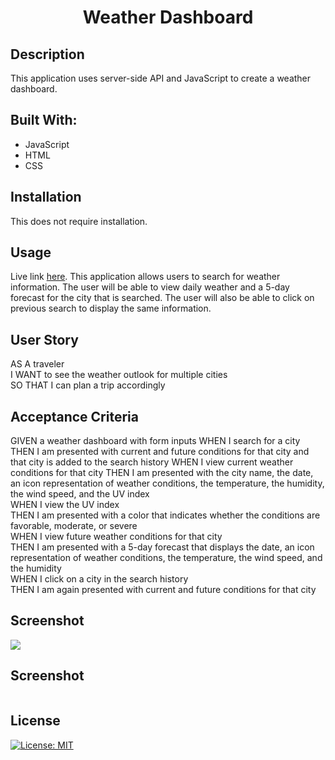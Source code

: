 <h1 align="center">Weather Dashboard </h1>


## Description
This application uses server-side API and JavaScript to create a weather dashboard.

## Built With:
* JavaScript
* HTML
* CSS

## Installation
This does not require installation.

## Usage
Live link [here](). This application allows users to search for weather information. The user will be able to view daily weather and a 5-day forecast for the city that is searched. The user will also be able to click on previous search to display the same information.

## User Story
AS A traveler<br>
I WANT to see the weather outlook for multiple cities<br>
SO THAT I can plan a trip accordingly

## Acceptance Criteria
GIVEN a weather dashboard with form inputs
WHEN I search for a city
THEN I am presented with current and future conditions for that city and that city is added to the search history
WHEN I view current weather conditions for that city
THEN I am presented with the city name, the date, an icon representation of weather conditions, the temperature, the humidity, the wind speed, and the UV index<br>
WHEN I view the UV index<br>
THEN I am presented with a color that indicates whether the conditions are favorable, moderate, or severe<br>
WHEN I view future weather conditions for that city<br>
THEN I am presented with a 5-day forecast that displays the date, an icon representation of weather conditions, the temperature, the wind speed, and the humidity<br>
WHEN I click on a city in the search history<br>
THEN I am again presented with current and future conditions for that city
 

## Screenshot
<img src="assets/images/weather-app-screenshot.png">



## Screenshot
<img src="">



## License

[![License: MIT](https://img.shields.io/badge/License-MIT-yellow.svg)](https://opensource.org/licenses/MIT)
